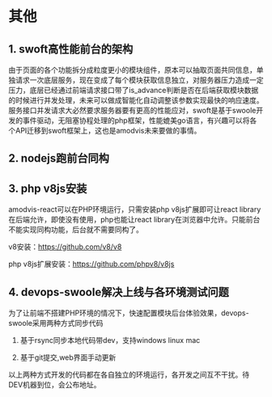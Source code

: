 # 其他

## 1. swoft高性能前台的架构

由于页面的各个功能拆分成粒度更小的模块组件，原本可以抽取页面共同信息，单独请求一次底层服务，现在变成了每个模块获取信息独立，对服务器压力造成一定压力，底层已经通过前端请求接口带了is_advance判断是否在后端获取模块数据的时候进行并发处理，未来可以做成智能化自动调整该参数实现最快的响应速度。服务接口并发请求大必然要求服务器要有更高的性能应对，swoft是基于swoole开发的事件驱动，无阻塞协程处理的php框架，性能媲美go语言，有兴趣可以将各个API迁移到swoft框架上，这也是amodvis未来要做的事情。

## 2. nodejs跑前台同构


## 3. php v8js安装

amodvis-react可以在PHP环境运行，只需安装php v8js扩展即可让react library在后端允许，即使没有使用，php也能让react library在浏览器中允许。只能前台不能实现同构功能，后台就不需要同构了。

v8安装：https://github.com/v8/v8

php v8js扩展安装：https://github.com/phpv8/v8js

## 4. devops-swoole解决上线与各环境测试问题

为了让前端不搭建PHP环境的情况下，快速配置模块后台体验效果，devops-swoole采用两种方式同步代码

1. 基于rsync同步本地代码带dev，支持windows linux mac

2. 基于git提交,web界面手动更新

以上两种方式开发的代码都在各自独立的环境运行，各开发之间互不干扰。待DEV机器到位，会公布地址。

